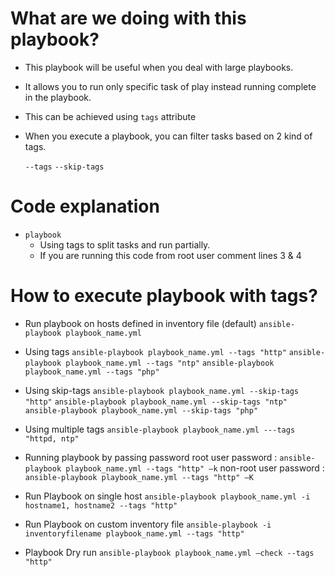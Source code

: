 # What are we doing with this playbook?
* This playbook will be useful when you deal with large playbooks.
* It allows you to run only specific task of play instead running complete in the playbook. 
* This can be achieved using `tags` attribute
* When you execute a playbook, you can filter tasks based on 2 kind of tags.

  `--tags`
  `--skip-tags`

# Code explanation
* `playbook` 
   - Using tags to split tasks and run partially.
   - If you are running this code from root user comment lines 3 & 4

# How to execute playbook with tags?
 - Run playbook on hosts defined in inventory file (default)
   `ansible-playbook playbook_name.yml`
  
 - Using tags
   `ansible-playbook playbook_name.yml --tags "http"`
   `ansible-playbook playbook_name.yml --tags "ntp"`
   `ansible-playbook playbook_name.yml --tags "php"`

 - Using skip-tags
   `ansible-playbook playbook_name.yml --skip-tags "http"`
   `ansible-playbook playbook_name.yml --skip-tags "ntp"`
   `ansible-playbook playbook_name.yml --skip-tags "php"`

  - Using multiple tags
   `ansible-playbook playbook_name.yml ---tags "httpd, ntp"`
    
 - Running playbook by passing password
   root user password     : `ansible-playbook playbook_name.yml --tags "http" –k`
   non-root user password : `ansible-playbook playbook_name.yml --tags "http" –K`

 - Run Playbook on single host
   `ansible-playbook playbook_name.yml -i hostname1, hostname2 --tags "http"`

 - Run Playbook on custom inventory file
   `ansible-playbook -i inventoryfilename playbook_name.yml --tags "http"`
   
 - Playbook Dry run
   `ansible-playbook playbook_name.yml –check --tags "http"`